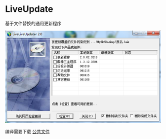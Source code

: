 # LiveUpdate
基于文件替换的通用更新程序

![主界面](https://github.com/SeanTo/LiveUpdate/blob/master/LiveUpdate.png)
  
编译需要下载 [公共文件](https://github.com/SeanTo/MyCommonFile)